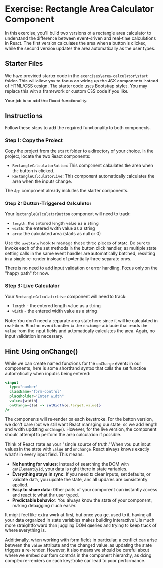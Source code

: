 # Exercise: Rectangle Area Calculator Component

In this exercise, you'll build two versions of a rectangle area calculator to understand the difference between event-driven and real-time calculations in React. The first version calculates the area when a button is clicked, while the second version updates the area automatically as the user types.

## Starter Files

We have provided starter code in the `exercises\area-calculator\start` folder. This will allow you to focus on wiring up the JSX components instead of HTML/CSS design. The starter code uses Bootstrap styles. You may replace this with a framework or custom CSS code if you like.

Your job is to add the React functionality.

## Instructions

Follow these steps to add the required functionality to both components.

### Step 1: Copy the Project

Copy the project from the `start` folder to a directory of your choice. In the project, locate the two React components:

- `RectangleCalculatorButton`: This component calculates the area when the button is clicked.
- `RectangleCalculatorLive`: This component automatically calculates the area when the inputs change.

The `App` component already includes the starter components.

### Step 2: Button-Triggered Calculator

Your `RectangleCalculatorButton` component will need to track:

- `length`: the entered length value as a string
- `width`: the entered width value as a string
- `area`: the calculated area (starts as null or 0)

Use the `useState` hook to manage these three pieces of state. Be sure to invoke each of the set methods in the button click handler, as multiple state setting calls in the same event handler are automatically batched, resulting in a single re-render instead of potentially three separate ones.

There is no need to add input validation or error handling. Focus only on the "happy path" for now.

### Step 3: Live Calculator

Your `RectangleCalculatorLive` component will need to track:

- `length` - the entered length value as a string
- `width` - the entered width value as a string

Note: You don't need a separate area state here since it will be calculated in real-time. Bind an event handler to the `onChange` attribute that reads the `value` from the input fields and automatically calculates the area. Again, no input validation is necessary.

## Hint: Using onChange()

While we can create named functions for the `onChange` events in our components, here is some shorthand syntax that calls the set function automatically when input is being entered:

```jsx
<input
  type="number"
  className="form-control"
  placeholder="Enter width"
  value={width}
  onChange={(e) => setWidth(e.target.value)}
/>
```

The components will re-render on each keystroke. For the button version, we don't care (but we still want React managing our state, so we add length and width updating `onChange`). However, for the live version, the component should attempt to perform the area calculation if possible.

Think of React state as your "single source of truth." When you put input values in the state with `value` and `onChange`, React always knows exactly what's in every input field. This means:

- **No hunting for values**: Instead of searching the DOM with `getElementById`, your data is right there in state variables.
- **Everything stays in sync**: If you need to clear inputs, set defaults, or validate data, you update the state, and all updates are consistently applied.
- **Easy to share data**: Other parts of your component can instantly access and react to what the user typed.
- **Predictable behavior**: You always know the state of your component, making debugging much easier.

It might feel like extra work at first, but once you get used to it, having all your data organized in state variables makes building interactive UIs much more straightforward than juggling DOM queries and trying to keep track of where everything is.

Additionally, when working with form fields in particular, a conflict can arise between the `value` attribute and the changed value, as updating the state triggers a re-render. However, it also means we should be careful about where we embed our form controls in the component hierarchy, as doing complex re-renders on each keystroke can lead to poor performance.